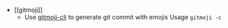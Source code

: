 - [[gitmoji]]
	- Use [gitmoji-cli](https://github.com/carloscuesta/gitmoji-cli) to generate git commit with emojis
	  Usage `gitmoji -c`